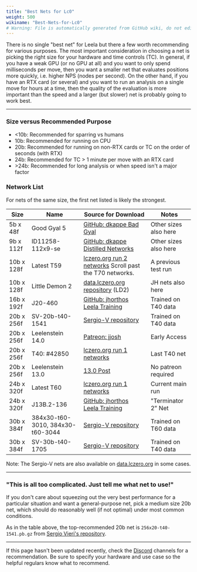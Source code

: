 ```yaml
---
title: "Best Nets for Lc0"
weight: 500
wikiname: "Best-Nets-for-Lc0"
# Warning: File is automatically generated from GitHub wiki, do not edit by hand.
---
```

There is no single "best net" for Leela but there a few worth recommending for various purposes. The most important consideration in choosing a net is picking the right size for your hardware and time controls (TC). In general, if you have a weak GPU (or no GPU at all) and you want to only spend milliseconds per move, then you want a smaller net that evaluates positions more quickly, i.e. higher NPS (nodes per second). On the other hand, if you have an RTX card (or several) and you want to run an analysis on a single move for hours at a time, then the quality of the evaluation is more important than the speed and a larger (but slower) net is probably going to work best.

---

### Size versus Recommended Purpose
* <10b: Recommended for sparring vs humans
* 10b: Recommended for running on CPU
* 20b: Recommended for running on non-RTX cards or TC on the order of seconds (with RTX)
* 24b: Recommended for TC > 1 minute per move with an RTX card
* \>24b: Recommended for long analysis or when speed isn't a major factor

### Network List

For nets of the same size, the first net listed is likely the strongest.

| Size   | Name             | Source for Download               | Notes            |
|--------|------------------|-----------------------------------|------------------|
| 5b x 48f   | Good Gyal 5      | [GitHub: dkappe Bad Gyal](https://github.com/dkappe/leela-chess-weights/wiki/Bad-Gyal) | Other sizes also here |
| 9b x 112f  | ID11258-112x9-se | [GitHub: dkappe Distilled Networks](https://github.com/dkappe/leela-chess-weights/wiki/Distilled-Networks) | Other sizes also here |
| 10b x 128f | Latest T59  | [lczero.org run 2 networks](https://training.lczero.org/networks/2) Scroll past the T70 networks. | A previous test run |
| 10b x 128f | Little Demon 2 | [data.lczero.org repository](http://data.lczero.org/files/networks-contrib/) (LD2) | JH nets also here |
| 16b x 192f | J20-460          | [GitHub: jhorthos Leela Training](https://github.com/jhorthos/lczero-training/wiki/Leela-Training) | Trained on T40 data |
| 20b x 256f | SV-20b-t40-1541  | [Sergio-V repository](https://www.comp.nus.edu.sg/~sergio-v/t40/256x20/) | Trained on T40 data |
| 20b x 256f | Leelenstein 14.0 | [Patreon: jjosh](https://www.patreon.com/posts/ls-14-34414677) | Early Access |
| 20b x 256f | T40: #42850   | [lczero.org run 1 networks](https://training.lczero.org/networks/1) | Last T40 net |
| 20b x 256f | Leelenstein 13.0 | [13.0 Post](https://www.patreon.com/posts/leelenstein-13-32874035) | No patreon required |
| 24b x 320f | Latest T60       | [lczero.org run 1 networks](https://training.lczero.org/networks/1) | Current main run |
| 24b x 320f | J13B.2-136       | [GitHub: jhorthos Leela Training](https://github.com/jhorthos/lczero-training/wiki/Leela-Training) | "Terminator 2" Net |
| 30b x 384f | 	384x30-t60-3010, 384x30-t60-3044 | [Sergio-V repository](https://www.comp.nus.edu.sg/~sergio-v/t60/384x30/) | Trained on T60 data |
| 30b x 384f | SV-30b-t40-1705| [Sergio-V repository](https://www.comp.nus.edu.sg/~sergio-v/t40/384x30/) | Trained on T40 data |

Note: The Sergio-V nets are also available on [data.lczero.org](http://data.lczero.org/files/networks-contrib/sergio-v/) in some cases.

---

### "This is all too complicated. Just tell me what net to use!"

If you don't care about squeezing out the very best performance for a particular situation and want a general-purpose net, pick a medium size 20b net, which should do reasonably well (if not optimal) under most common conditions.

As in the table above, the top-recommended 20b net is `256x20-t40-1541.pb.gz` from [Sergio Vieri's repository](https://www.comp.nus.edu.sg/~sergio-v/t40/256x20/).

---

If this page hasn't been updated recently, check the [Discord](https://discord.gg/pKujYxD) channels for a recommendation. Be sure to specify your hardware and use case so the helpful regulars know what to recommend.